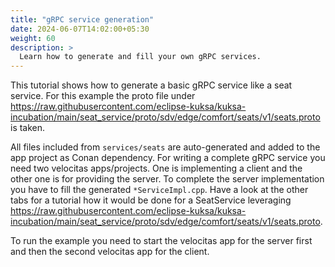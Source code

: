 ```yaml
---
title: "gRPC service generation"
date: 2024-06-07T14:02:00+05:30
weight: 60
description: >
  Learn how to generate and fill your own gRPC services.
---
```


This tutorial shows how to generate a basic gRPC service like a seat service. For this example the proto file under <https://raw.githubusercontent.com/eclipse-kuksa/kuksa-incubation/main/seat_service/proto/sdv/edge/comfort/seats/v1/seats.proto> is taken.

All files included from `services/seats` are auto-generated and added to the app project as Conan dependency.
For writing a complete gRPC service you need two velocitas apps/projects.
One is implementing a client and the other one is for providing the server.
To complete the server implementation you have to fill the generated `*ServiceImpl.cpp`.
Have a look at the other tabs for a tutorial how it would be done for a SeatService leveraging <https://raw.githubusercontent.com/eclipse-kuksa/kuksa-incubation/main/seat_service/proto/sdv/edge/comfort/seats/v1/seats.proto>.

To run the example you need to start the velocitas app for the server first and then the second velocitas app for the client.
